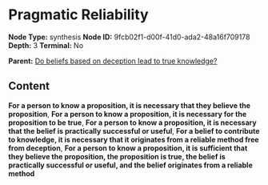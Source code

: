 # Pragmatic Reliability

**Node Type:** synthesis
**Node ID:** 9fcb02f1-d00f-41d0-ada2-48a16f709178
**Depth:** 3
**Terminal:** No

**Parent:** [Do beliefs based on deception lead to true knowledge?](do-beliefs-based-on-deception-lead-to-true-knowledge.md)

## Content

**For a person to know a proposition, it is necessary that they believe the proposition**, **For a person to know a proposition, it is necessary for the proposition to be true**, **For a person to know a proposition, it is necessary that the belief is practically successful or useful**, **For a belief to contribute to knowledge, it is necessary that it originates from a reliable method free from deception**, **For a person to know a proposition, it is sufficient that they believe the proposition, the proposition is true, the belief is practically successful or useful, and the belief originates from a reliable method**
